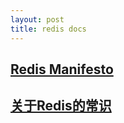 ```yaml
---
layout: post
title: redis docs
---
```


## [Redis Manifesto](http://oldblog.antirez.com/post/redis-manifesto.html)

## [关于Redis的常识](http://blog.jobbole.com/44476/)
